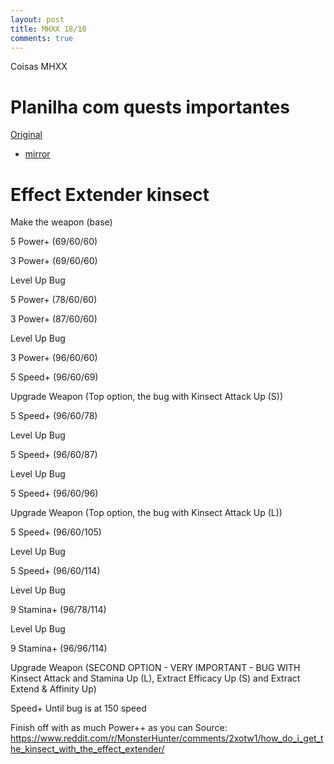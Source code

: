 ```yaml
---
layout: post
title: MHXX 18/10
comments: true
---
```


Coisas MHXX

# Planilha com quests importantes

[Original](https://docs.google.com/spreadsheets/d/1hlBLacFYxdh83a-GkxYnsIF6nH7huP_H2aI4APRGicg/edit#gid=1337756545)
 - [mirror](/static/important_quests-mhxx-Y18KPR12.ods)

# Effect Extender kinsect

Make the weapon (base)

5 Power+ (69/60/60)

3 Power+ (69/60/60)

Level Up Bug

5 Power+ (78/60/60)

3 Power+ (87/60/60)

Level Up Bug

3 Power+ (96/60/60)

5 Speed+ (96/60/69)

Upgrade Weapon (Top option, the bug with Kinsect Attack Up (S))

5 Speed+ (96/60/78)

Level Up Bug

5 Speed+ (96/60/87)

Level Up Bug

5 Speed+ (96/60/96)

Upgrade Weapon (Top option, the bug with Kinsect Attack Up (L))

5 Speed+ (96/60/105)

Level Up Bug

5 Speed+ (96/60/114)

Level Up Bug

9 Stamina+ (96/78/114)

Level Up Bug

9 Stamina+ (96/96/114)

Upgrade Weapon (SECOND OPTION - VERY IMPORTANT - BUG WITH Kinsect Attack and Stamina Up (L), Extract Efficacy Up (S) and Extract Extend & Affinity Up)

Speed+ Until bug is at 150 speed

Finish off with as much Power++ as you can
 Source:  https://www.reddit.com/r/MonsterHunter/comments/2xotw1/how_do_i_get_the_kinsect_with_the_effect_extender/